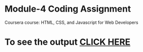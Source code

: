 


# Module-4 Coding Assignment

Coursera course: HTML, CSS, and Javascript for Web Developers

# To see the output [CLICK HERE](https://shadmanansari027/coursera-test-mod2/Assignment/module-4/index.html)

